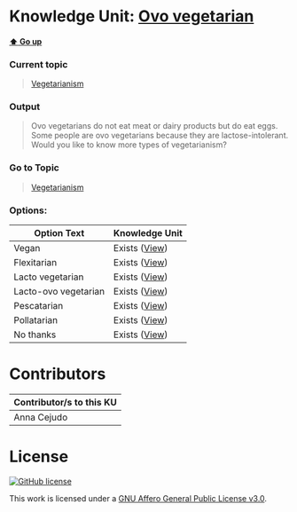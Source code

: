 # Knowledge Unit: [Ovo vegetarian](../../knowledge_units/vegetarianism/ovo-vegetarian.md)

#### [:arrow_up: Go up](../../topics/vegetarianism.md)
### Current topic
> [Vegetarianism](../../topics/vegetarianism.md)
### Output
> Ovo vegetarians do not eat meat or dairy products but do eat eggs. Some people are ovo vegetarians because they are lactose-intolerant. Would you like to know more types of vegetarianism?
### Go to Topic
> [Vegetarianism](../../topics/vegetarianism.md)

### Options: 

| Option Text | Knowledge Unit |
| - | - |  
| Vegan  |  Exists ([View](../../knowledge_units/vegetarianism/vegan.md))  |  
| Flexitarian  |  Exists ([View](../../knowledge_units/vegetarianism/flexitarian.md))  |  
| Lacto vegetarian  |  Exists ([View](../../knowledge_units/vegetarianism/lacto-vegetarian.md))  |  
| Lacto-ovo vegetarian  |  Exists ([View](../../knowledge_units/vegetarianism/lacto-ovo-vegetarian.md))  |  
| Pescatarian  |  Exists ([View](../../knowledge_units/vegetarianism/pescatarian.md))  |  
| Pollatarian  |  Exists ([View](../../knowledge_units/vegetarianism/pollatarian.md))  |  
| No thanks  |  Exists ([View](../../knowledge_units/vegetarianism/no-thanks.md))  | 

# Contributors

| Contributor/s to this KU |
| - | 
| Anna Cejudo |

# License
[![GitHub license](https://img.shields.io/github/license/inbrainz/cerebro)](https://github.com/inbrainz/cerebro/blob/master/LICENSE)

This work is licensed under a [GNU Affero General Public License v3.0](https://www.gnu.org/licenses/agpl-3.0.txt).